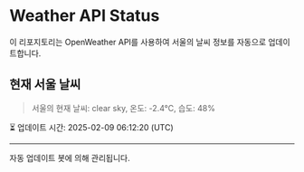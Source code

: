 
# Weather API Status

이 리포지토리는 OpenWeather API를 사용하여 서울의 날씨 정보를 자동으로 업데이트합니다.

## 현재 서울 날씨
> 서울의 현재 날씨: clear sky, 온도: -2.4°C, 습도: 48%

⏳ 업데이트 시간: 2025-02-09 06:12:20 (UTC)

---
자동 업데이트 봇에 의해 관리됩니다.
